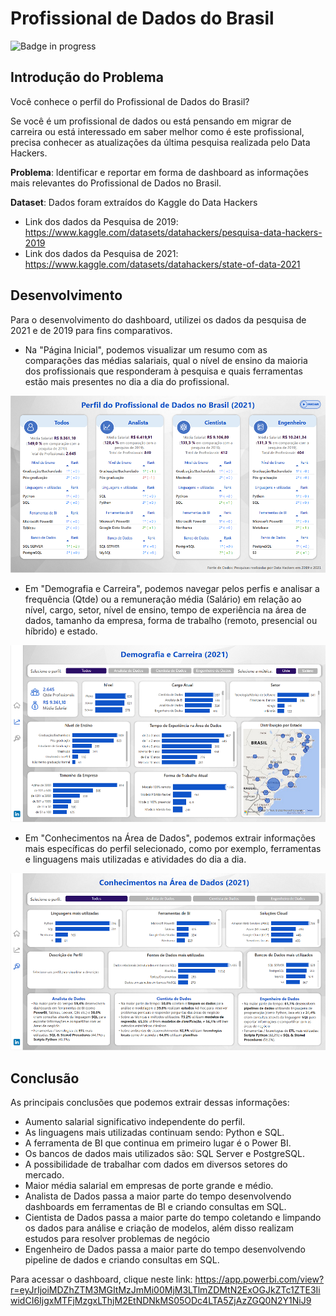 # Profissional de Dados do Brasil

![Badge in progress](http://img.shields.io/static/v1?label=STATUS&message=IN%20PROGRESS&color=GREEN&style=for-the-badge)

## **Introdução do Problema**

Você conhece o perfil do Profissional de Dados do Brasil? 

Se você é um profissional de dados ou está pensando em migrar de carreira ou está interessado em saber melhor como é este profissional, precisa conhecer as atualizações da última pesquisa realizada pelo Data Hackers. 

**Problema**: Identificar e reportar em forma de dashboard as informações mais relevantes do Profissional de Dados no Brasil. 

**Dataset**: Dados foram extraídos do Kaggle do Data Hackers
* Link dos dados da Pesquisa de 2019: https://www.kaggle.com/datasets/datahackers/pesquisa-data-hackers-2019
* Link dos dados da Pesquisa de 2021: https://www.kaggle.com/datasets/datahackers/state-of-data-2021

## **Desenvolvimento**

Para o desenvolvimento do dashboard, utilizei os dados da pesquisa de 2021 e de 2019 para fins comparativos. 
* Na "Página Inicial", podemos visualizar um resumo com as comparações das médias salariais, qual o nível de ensino da maioria dos profissionais que responderam à pesquisa e quais ferramentas estão mais presentes no dia a dia do profissional.

![Screenshot](dashboard1.png)

* Em "Demografia e Carreira", podemos navegar pelos perfis e analisar a frequência (Qtde) ou a remuneração média (Salário) em relação ao nível, cargo, setor, nível de ensino, tempo de experiência na área de dados, tamanho da empresa, forma de trabalho (remoto, presencial ou híbrido) e estado.

![Screenshot](dashboard2.png)

* Em "Conhecimentos na Área de Dados", podemos extrair informações mais específicas do perfil selecionado, como por exemplo, ferramentas e linguagens mais utilizadas e atividades do dia a dia.

![Screenshot](dashboard3.png)

## **Conclusão**

As principais conclusões que podemos extrair dessas informações:
* Aumento salarial significativo independente do perfil.
* As linguagens mais utilizadas continuam sendo: Python e SQL.
* A ferramenta de BI que continua em primeiro lugar é o Power BI.
* Os bancos de dados mais utilizados são: SQL Server e PostgreSQL.
* A possibilidade de trabalhar com dados em diversos setores do mercado.
* Maior média salarial em empresas de porte grande e médio.
* Analista de Dados passa a maior parte do tempo desenvolvendo dashboards em ferramentas de BI e criando consultas em SQL.
* Cientista de Dados passa a maior parte do tempo coletando e limpando os dados para análise e criação de modelos, além disso realizam estudos para resolver problemas de negócio 
* Engenheiro de Dados passa a maior parte do tempo desenvolvendo pipeline de dados e criando consultas em SQL.

Para acessar o dashboard, clique neste link: https://app.powerbi.com/view?r=eyJrIjoiMDZhZTM3MGItMzJmMi00MjM3LTlmZDMtN2ExOGJkZTc1ZTE3IiwidCI6IjgxMTFjMzgxLThjM2EtNDNkMS05ODc4LTA5ZjAzZGQ0N2Y1NiJ9
